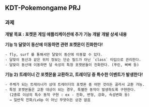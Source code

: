 ## KDT-Pokemongame PRJ
### 과제
**개발 목표 : 포켓몬 게임 애플리케이션에 추가 기능 개발**
**개발 상세 내용**

**기능 1) 달맞이 동산에 이동하면 관련 포켓몬이 진화한다!**

    - fly, surf 를 통해서만 달맞이 동산에 이동할 수 있다.
    - 달맞이 동산과 같은 위치 정보는 단순 필드가 아닌 `class` 타입으로 관리한다.
    - 달맞이 동산에 이동하면 달 속성의 특정 포켓몬들이 진화한다. (푸린, 삐삐 등)

**기능 2) 트레이너 간 포켓몬을 교환하고, 트레이딩 중 특수한 이벤트가 발생한다!**

    - 주체가 되는 트레이너가 상대 트레이더의 포켓몬 중 어떤 것이든 골라서 교환 가능.
    - 특정 포켓몬들은 교환 대상이 되는 경우, 특별한 동작이 발생하도록 구현한다.
      (2종류 이상의 특수 동작 구현 : ex - 진화, 변형, 강화, 속성변화 등)
      → 일반적 진화/LvUp 이 아닌 무엇이든 상관 없음